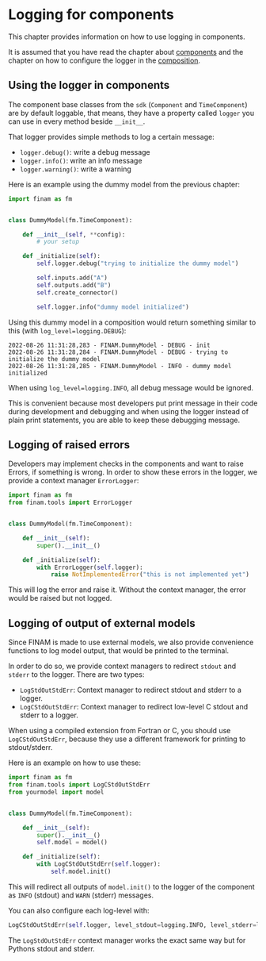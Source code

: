 # Logging for components

This chapter provides information on how to use logging in components.

It is assumed that you have read the chapter about [components](./components) and the chapter on how to configure the logger in the [composition](../usage/coupling_scripts).

## Using the logger in components

The component base classes from the `sdk` (`Component` and `TimeComponent`) are by default loggable, that means, they have a property called `logger` you can use in every method beside `__init__`.

That logger provides simple methods to log a certain message:
- `logger.debug()`: write a debug message
- `logger.info()`: write an info message
- `logger.warning()`: write a warning

Here is an example using the dummy model from the previous chapter:
```python
import finam as fm


class DummyModel(fm.TimeComponent):

    def __init__(self, **config):
        # your setup

    def _initialize(self):
        self.logger.debug("trying to initialize the dummy model")

        self.inputs.add("A")
        self.outputs.add("B")
        self.create_connector()

        self.logger.info("dummy model initialized")
```

Using this dummy model in a composition would return something similar to this (with `log_level=logging.DEBUG`):
```
2022-08-26 11:31:28,283 - FINAM.DummyModel - DEBUG - init
2022-08-26 11:31:28,284 - FINAM.DummyModel - DEBUG - trying to initialize the dummy model
2022-08-26 11:31:28,285 - FINAM.DummyModel - INFO - dummy model initialized
```

When using `log_level=logging.INFO`, all debug message would be ignored.

This is convenient because most developers put print message in their code during development and debugging and when using the logger instead of plain print statements, you are able to keep these debugging message.

## Logging of raised errors

Developers may implement checks in the components and want to raise Errors, if something is wrong.
In order to show these errors in the logger, we provide a context manager `ErrorLogger`:
```python
import finam as fm
from finam.tools import ErrorLogger


class DummyModel(fm.TimeComponent):

    def __init__(self):
        super().__init__()

    def _initialize(self):
        with ErrorLogger(self.logger):
            raise NotImplementedError("this is not implemented yet")
```

This will log the error and raise it. Without the context manager, the error would be raised but not logged.

## Logging of output of external models

Since FINAM is made to use external models, we also provide convenience functions to log model output, that would be printed to the terminal.

In order to do so, we provide context managers to redirect `stdout` and `stderr` to the logger. There are two types:

- `LogStdOutStdErr`: Context manager to redirect stdout and stderr to a logger.
- `LogCStdOutStdErr`: Context manager to redirect low-level C stdout and stderr to a logger.

When using a compiled extension from Fortran or C, you should use `LogCStdOutStdErr`, because they use a different framework for printing to stdout/stderr.

Here is an example on how to use these:
```python
import finam as fm
from finam.tools import LogCStdOutStdErr
from yourmodel import model


class DummyModel(fm.TimeComponent):

    def __init__(self):
        super().__init__()
        self.model = model()

    def _initialize(self):
        with LogCStdOutStdErr(self.logger):
            self.model.init()
```

This will redirect all outputs of `model.init()` to the logger of the component as `INFO` (stdout) and `WARN` (stderr) messages.

You can also configure each log-level with:
```python
LogCStdOutStdErr(self.logger, level_stdout=logging.INFO, level_stderr=logging.WARN)
```

The `LogStdOutStdErr` context manager works the exact same way but for Pythons stdout and stderr.
